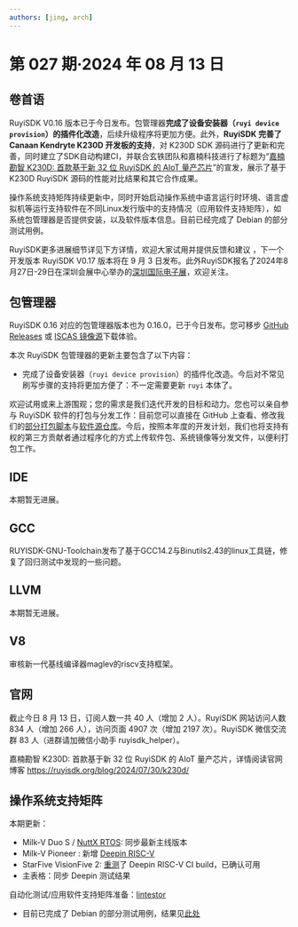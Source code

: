 ```yaml
---
authors: [jing, arch]
---
```


# 第 027 期·2024 年 08 月 13 日

## 卷首语

RuyiSDK V0.16 版本已于今日发布。包管理器**完成了设备安装器（`ruyi device provision`）的插件化改造**，后续升级程序将更加方便。此外，**RuyiSDK 完善了Canaan Kendryte K230D 开发板的支持**，对 K230D SDK 源码进行了更新和完善，同时建立了SDK自动构建CI，并联合玄铁团队和嘉楠科技进行了标题为“[嘉楠勘智 K230D: 首款基于新 32 位 RuyiSDK 的 AIoT 量产芯片](https://ruyisdk.org/blog/2024/07/30/k230d/)”的宣发，展示了基于 K230D RuyiSDK 源码的性能对比结果和其它合作成果。

操作系统支持矩阵持续更新中，同时开始启动操作系统中语言运行时环境、语言虚拟机等运行支持软件在不同Linux发行版中的支持情况（应用软件支持矩阵），如系统包管理器是否提供安装，以及软件版本信息。目前已经完成了 Debian 的部分测试用例。

RuyiSDK更多进展细节详见下方详情，欢迎大家试用并提供反馈和建议 ，下一个开发版本 RuyiSDK V0.17 版本将在 9 月 3 日发布。此外RuyiSDK报名了2024年8月27日-29日在深圳会展中心举办的[深圳国际电子展](https://www.elexcon.com/)，欢迎关注。

## 包管理器

RuyiSDK 0.16 对应的包管理器版本也为 0.16.0，已于今日发布。您可移步
[GitHub Releases][ruyi-0.16.0-gh] 或 [ISCAS 镜像源][ruyi-0.16.0-iscas]下载体验。

[ruyi-0.16.0-gh]: https://github.com/ruyisdk/ruyi/releases/tag/0.16.0
[ruyi-0.16.0-iscas]: https://mirror.iscas.ac.cn/ruyisdk/ruyi/releases/0.16.0/

本次 RuyiSDK 包管理器的更新主要包含了以下内容：

* 完成了设备安装器（`ruyi device provision`）的插件化改造。今后对不常见刷写步骤的支持将更加方便了：不一定需要更新
  `ruyi` 本体了。

欢迎试用或来上游围观；您的需求是我们迭代开发的目标和动力。您也可以亲自参与
RuyiSDK 软件的打包与分发工作：目前您可以直接在 GitHub 上查看、修改我们的[部分打包脚本](https://github.com/ruyisdk/ruyici)与[软件源仓库](https://github.com/ruyisdk/packages-index)。今后，按照本年度的开发计划，我们也将支持有权的第三方贡献者通过程序化的方式上传软件包、系统镜像等分发文件，以便利打包工作。

## IDE

本期暂无进展。

## GCC

RUYISDK-GNU-Toolchain发布了基于GCC14.2与Binutils2.43的linux工具链，修复了回归测试中发现的一些问题。

## LLVM

本期暂无进展。

## V8

审核新一代基线编译器maglev的riscv支持框架。

## 官网

截止今日 8 月 13 日，订阅人数一共 40 人（增加 2 人）。RuyiSDK 网站访问人数 834 人（增加 266 人），访问页面 4907 次（增加 2197 次）。RuyiSDK 微信交流群 83 人（进群请加微信小助手 ruyisdk_helper）。

嘉楠勘智 K230D: 首款基于新 32 位 RuyiSDK 的 AIoT 量产芯片，详情阅读官网博客 https://ruyisdk.org/blog/2024/07/30/k230d/

## 操作系统支持矩阵

本期更新：

- Milk-V Duo S / [NuttX RTOS](https://github.com/ruyisdk/support-matrix/commit/015002b786fbd5117f5e2e9a432d0ca10df4ebe3): 同步最新主线版本
- Milk-V Pioneer : 新增 [Deepin RISC-V](https://github.com/ruyisdk/support-matrix/commit/6a7f56534ae10685846793fcb6ce19b6a5f37cff)
- StarFive VisionFive 2: [重测](https://github.com/linuxdeepin/developer-center/issues/9882)了 Deepin RISC-V CI build，已确认可用
- 主表格：同步 Deepin 测试结果

自动化测试/应用软件支持矩阵准备：[lintestor](https://github.com/255doesnotexist/lintestor)

- 目前已完成了 Debian 的部分测试用例，结果见[此处](https://github.com/255doesnotexist/lintestor/blob/main/summary.md)
